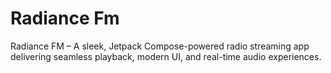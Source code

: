 # Radiance Fm
Radiance FM – A sleek, Jetpack Compose-powered radio streaming app delivering seamless playback, modern UI, and real-time audio experiences.
